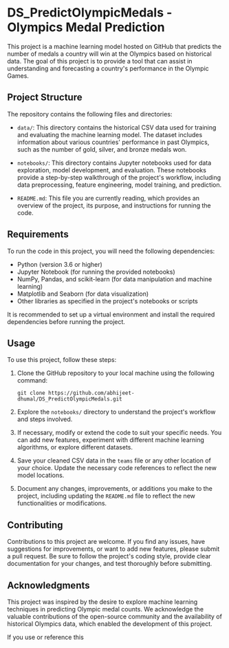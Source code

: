 # DS_PredictOlympicMedals - Olympics Medal Prediction

This project is a machine learning model hosted on GitHub that predicts the number of medals a country will win at the Olympics based on historical data. The goal of this project is to provide a tool that can assist in understanding and forecasting a country's performance in the Olympic Games.

## Project Structure

The repository contains the following files and directories:

- `data/`: This directory contains the historical CSV data used for training and evaluating the machine learning model. The dataset includes information about various countries' performance in past Olympics, such as the number of gold, silver, and bronze medals won.

- `notebooks/`: This directory contains Jupyter notebooks used for data exploration, model development, and evaluation. These notebooks provide a step-by-step walkthrough of the project's workflow, including data preprocessing, feature engineering, model training, and prediction.

- `README.md`: This file you are currently reading, which provides an overview of the project, its purpose, and instructions for running the code.

## Requirements

To run the code in this project, you will need the following dependencies:

- Python (version 3.6 or higher)
- Jupyter Notebook (for running the provided notebooks)
- NumPy, Pandas, and scikit-learn (for data manipulation and machine learning)
- Matplotlib and Seaborn (for data visualization)
- Other libraries as specified in the project's notebooks or scripts

It is recommended to set up a virtual environment and install the required dependencies before running the project.

## Usage

To use this project, follow these steps:

1. Clone the GitHub repository to your local machine using the following command:

   ```
   git clone https://github.com/abhijeet-dhumal/DS_PredictOlympicMedals.git
   ```

3. Explore the `notebooks/` directory to understand the project's workflow and steps involved.

5. If necessary, modify or extend the code to suit your specific needs. You can add new features, experiment with different machine learning algorithms, or explore different datasets.

6. Save your cleaned CSV data in the `teams` file or any other location of your choice. Update the necessary code references to reflect the new model locations.

7. Document any changes, improvements, or additions you make to the project, including updating the `README.md` file to reflect the new functionalities or modifications.

## Contributing

Contributions to this project are welcome. If you find any issues, have suggestions for improvements, or want to add new features, please submit a pull request. Be sure to follow the project's coding style, provide clear documentation for your changes, and test thoroughly before submitting.

## Acknowledgments

This project was inspired by the desire to explore machine learning techniques in predicting Olympic medal counts. We acknowledge the valuable contributions of the open-source community and the availability of historical Olympics data, which enabled the development of this project.

If you use or reference this
